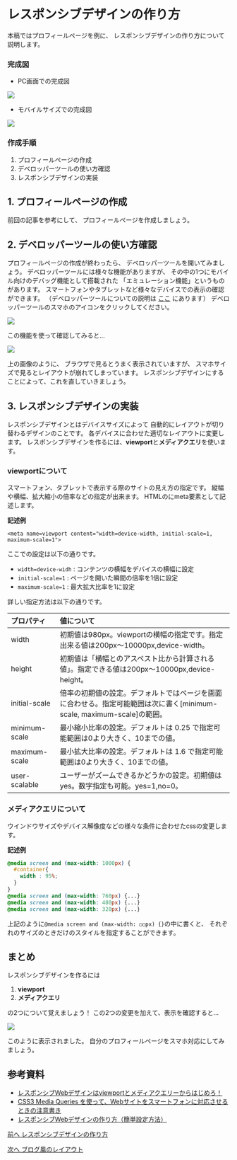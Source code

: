 # レスポンシブデザインの作り方
本稿ではプロフィールページを例に、
レスポンシブデザインの作り方について説明します。

### 完成図

- PC画面での完成図

![](images/how_to_design_responsively/1.png)

- モバイルサイズでの完成図

![](images/how_to_design_responsively/2.png)

### 作成手順
1. プロフィールページの作成
1. デベロッパーツールの使い方確認
1. レスポンシブデザインの実装

## 1. プロフィールページの作成
前回の記事を参考にして、
プロフィールページを作成しましょう。

## 2. デベロッパーツールの使い方確認
プロフィールページの作成が終わったら、
デベロッパーツールを開いてみましょう。
デベロッパーツールには様々な機能がありますが、
その中の1つにモバイル向けのデバッグ機能として搭載された
「エミュレーション機能」というものがあります。
スマートフォンやタブレットなど様々なデバイスでの表示の確認ができます。
（デベロッパーツールについての説明は
<a href="./../../common/dev_tool.md" target="_blank">ここ</a>
にあります）
デベロッパーツールのスマホのアイコンをクリックしてください。

![](images/how_to_design_responsively/4.png)

この機能を使って確認してみると...

![](images/how_to_design_responsively/3.png)

上の画像のように、
ブラウザで見るとうまく表示されていますが、
スマホサイズで見るとレイアウトが崩れてしまっています。
レスポンシブデザインにすることによって、これを直していきましょう。


## 3. レスポンシブデザインの実装
レスポンシブデザインとはデバイスサイズによって
自動的にレイアウトが切り替わるデザインのことです。
各デバイスに合わせた適切なレイアウトに変更します。
レスポンシブデザインを作るには、**viewport**と**メディアクエリ**を使います。

### viewportについて

スマートフォン、タブレットで表示する際のサイトの見え方の指定です。
縦幅や横幅、拡大縮小の倍率などの指定が出来ます。
HTMLのにmeta要素として記述します。

**記述例**

`<meta name=viewport content="width=device-width, initial-scale=1, maximum-scale=1">`

ここでの設定は以下の通りです。

* `width=device-widh` : コンテンツの横幅をデバイスの横幅に設定
* `initial-scale=1` : ページを開いた瞬間の倍率を1倍に設定
* `maximum-scale=1` : 最大拡大比率を1に設定

詳しい指定方法は以下の通りです。

| プロパティ     | 値について |
|:-------------|:------------|
|width         | 初期値は980px。viewportの横幅の指定です。指定出来る値は200px〜10000px,device-width。|
|height        | 初期値は「横幅とのアスペスト比から計算される値」。指定できる値は200px〜10000px,device-height。|
|initial-scale |倍率の初期値の設定。デフォルトではページを画面に合わせる。指定可能範囲は次に書く[minimum-scale, maximum-scale]の範囲。|
|minimum-scale | 最小縮小比率の設定。デフォルトは 0.25 で指定可能範囲は0より大きく、10までの値。|
|maximum-scale | 最小拡大比率の設定。デフォルトは 1.6 で指定可能範囲は0より大きく、10までの値。|
|user-scalable | ユーザーがズームできるかどうかの設定。初期値はyes。数字指定も可能。yes=1,no=0。|

### メディアクエリについて

ウインドウサイズやデバイス解像度などの様々な条件に合わせたcssの変更します。

**記述例**

```css
@media screen and (max-width: 1000px) {
  #container{
    width : 95%;
  }
}
@media screen and (max-width: 760px) {...}
@media screen and (max-width: 480px) {...}
@media screen and (max-width: 320px) {...}
```

上記のように```@media screen and (max-width: ○○px) {}```の中に書くと、
それぞれのサイズのときだけのスタイルを指定することができます。

## まとめ

レスポンシブデザインを作るには

1. **viewport**
1. **メディアクエリ**

の2つについて覚えましょう！
この2つの変更を加えて、表示を確認すると...

![](images/how_to_design_responsively/2.png)

このように表示されました。
自分のプロフィールページをスマホ対応にしてみましょう。

## 参考資料
- [レスポンシブWebデザインはviewportとメディアクエリーからはじめろ！](https://web.archive.org/web/20140725140332/http://barktoimagine.com/web/846)
- [CSS3 Media Queries を使って、Webサイトをスマートフォンに対応させるときの注意書き](http://webdesignrecipes.com/web-design-for-mobile-with-css3-media-queries)
- [レスポンシブWebデザインの作り方（簡単設定方法）](http://webdesignerwork.jp/web/responsivewebdesign/)
 
[前へ レスポンシブデザインの作り方](../02/how_to_design_responsively.md)
 
[次へ ブログ風のレイアウト](../03/basic_bloglike_layout.md)
